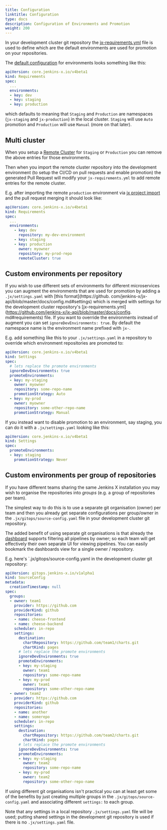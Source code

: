 ```yaml
---
title: Configuration
linktitle: Configuration
type: docs
description: Configuration of Environments and Promotion
weight: 200
---
```


In your development cluster git repository the [jx-requirements.yml](https://github.com/jenkins-x/jx-api/blob/master/docs/config.md#requirements) file is used to define which are the default environments are used for promotion on your repositories.
       

The [default configuration](https://github.com/jx3-gitops-repositories/jx3-kubernetes/blob/master/jx-requirements.yml#L18) for environments looks something like this:

```yaml
apiVersion: core.jenkins-x.io/v4beta1
kind: Requirements
spec:
  ...
  environments:
  - key: dev
  - key: staging
  - key: production
```

which defaults to meaning that `Staging` and `Production` are namespaces (`jx-staging` and `jx-production`) in the local cluster. `Staging` will use `Auto` promotion and `Production` will use `Manual` (more on that later).

        
## Multi cluster

When you setup a [Remote Cluster](/v3/admin/guides/multi-cluster/) for `Staging` or `Production`  you can remove the above entries for those environments.

Then when you import the remote cluster repository into the development environment (to setup the CI/CD on pull requests and enable promotion) the generated Pull Request will modify your `jx-requirements.yml` to add remote entries for the remote cluster.

E.g. after importing the remote `production` environment via [jx project import](/v3/develop/reference/jx/project/import) and the pull request merging it should look like: 

```yaml 
apiVersion: core.jenkins-x.io/v4beta1
kind: Requirements
spec:
  ...
  environments:
    - key: dev
      repository: my-dev-environment
    - key: staging
    - key: production
      owner: myowner
      repository: my-prod-repo
      remoteCluster: true
``` 

## Custom environments per repository

If you wish to use different sets of environments for different microservices you can augment the environments that are 
used for promotion by adding a `.jx/settings.yaml` with [this format](https://github.
com/jenkins-x/jx-api/blob/master/docs/config.md#settings) which is merged with settings for the development 
cluster repository's [jx-requirements.yml](https://github.com/jenkins-x/jx-api/blob/master/docs/config.
md#requirements) file. If you want to override the environments instead of augment you can set 
`ignoreDevEnvironments: true`. By default the namespace name is the environment name prefixed with `jx-`.

E.g. add something like this to your `.jx/settings.yaml` in a repository to override which environment repositories 
are promoted to:
           
```yaml 
apiVersion: core.jenkins-x.io/v4beta1
kind: Settings
spec:
  # lets replace the promote environments
  ignoreDevEnvironments: true
  promoteEnvironments:
  - key: my-staging
    owner: myowner
    repository: some-repo-name
    promotionStrategy: Auto
  - key: my-prod
    owner: myowner
    repository: some-other-repo-name
    promotionStrategy: Manual
```

If you instead want to disable promotion to an environment, say staging, you can do it with a `.jx/settings.yaml` 
looking like this:

```yaml 
apiVersion: core.jenkins-x.io/v4beta1
kind: Settings
spec:
  promoteEnvironments:
  - key: staging
    promotionStrategy: Never
```

## Custom environments per group of repositories

If you have different teams sharing the same Jenkins X installation you may wish to organise the repositories into _groups_ (e.g. a group of repositories per team).
 
The simplest way to do this is to use a separate git organisation (owner) per team and then you already get separate configurations per group/owner in the `.jx/gitops/source-config.yaml` file in your development cluster git repository.
                                                    
The added benefit of using separate git organisations is that already the [dashboard](/v3/develop/ui/dashboard/) supports filtering all pipelines by owner; so each team will get effectively their own separate UI for viewing pipelines. You can easily bookmark the dashboards view for a single owner / repository.

E.g. here's `.jx/gitops/source-config.yaml in the development cluster git repository:

```yaml 
apiVersion: gitops.jenkins-x.io/v1alpha1
kind: SourceConfig
metadata:
  creationTimestamp: null
spec:
  groups:
  - owner: team1
    provider: https://github.com
    providerKind: github
    repositories:
    - name: cheese-frontend
    - name: cheese-backend
    scheduler: in-repo
    settings:
      destination:
        chartRepository: https://github.com/team1/charts.git
        chartKind: pages
      # lets replace the promote environments
      ignoreDevEnvironments: true
      promoteEnvironments:
      - key: my-staging
        owner: team1
        repository: some-repo-name
      - key: my-prod
        owner: team1
        repository: some-other-repo-name    
  - owner: team2
    provider: https://github.com
    providerKind: github
    repositories:
    - name: another
    - name: somerepo
    scheduler: in-repo
    settings:
      destination:
        chartRepository: https://github.com/team2/charts.git
        chartKind: pages
      # lets replace the promote environments
      ignoreDevEnvironments: true
      promoteEnvironments:
      - key: my-staging
        owner: team2
        repository: some-repo-name
      - key: my-prod
        owner: team2
        repository: some-other-repo-name    
```

If using different git organisations isn't practical you can at least get some of the benefits by just creating multiple groups in the `.jx/gitops/source-config.yaml` and associating different `settings:` to each group.

Note that any settings in a local repository `.jx/settings.yaml` file will be used; putting shared settings in the development git repository is used if there is no `.jx/settings.yaml` file.

          

